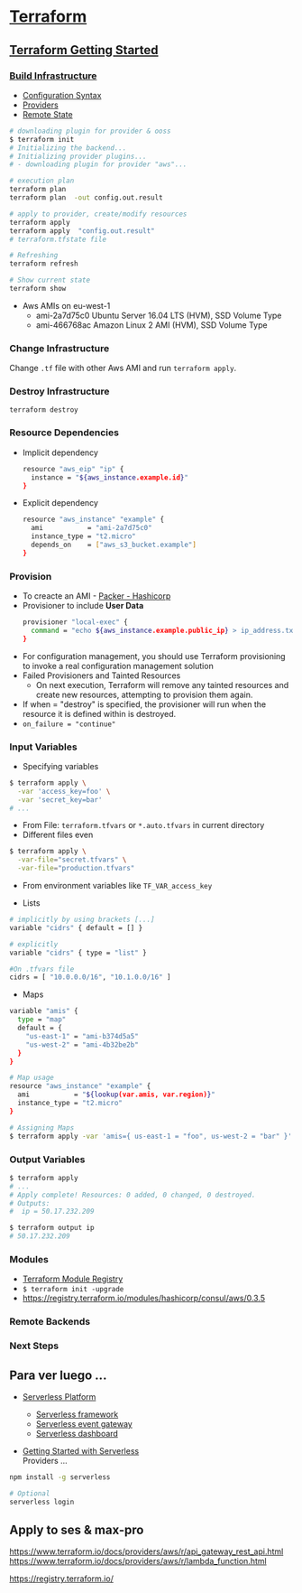 # [Terraform](https://www.terraform.io)

## [Terraform Getting Started](https://www.terraform.io/intro/getting-started/install.html)

### [Build Infrastructure](https://www.terraform.io/intro/getting-started/build.html)

* [Configuration Syntax](https://www.terraform.io/docs/configuration/syntax.html)
* [Providers](https://www.terraform.io/docs/providers/index.html)
* [Remote State](https://www.terraform.io/docs/state/remote.html)

```bash
# downloading plugin for provider & ooss
$ terraform init
# Initializing the backend...
# Initializing provider plugins...
# - downloading plugin for provider "aws"...

# execution plan
terraform plan  
terraform plan  -out config.out.result  

# apply to provider, create/modify resources
terraform apply  
terraform apply  "config.out.result"
# terraform.tfstate file  

# Refreshing
terraform refresh

# Show current state
terraform show
```

* Aws AMIs on eu-west-1
  - ami-2a7d75c0	Ubuntu Server 16.04 LTS (HVM), SSD Volume Type
  - ami-466768ac	Amazon Linux 2 AMI (HVM), SSD Volume Type


### Change Infrastructure
Change `.tf` file with other Aws AMI and run `terraform apply`.

### Destroy Infrastructure
`terraform destroy`

### Resource Dependencies
* Implicit dependency
  ```bash
  resource "aws_eip" "ip" {
    instance = "${aws_instance.example.id}"
  }
  ```
* Explicit dependency  
  ```bash
  resource "aws_instance" "example" {
    ami           = "ami-2a7d75c0"
    instance_type = "t2.micro"
    depends_on    = ["aws_s3_bucket.example"]
  }
  ```

### Provision
* To creacte an AMI  -  [Packer - Hashicorp](https://www.packer.io/)
* Provisioner to include **User Data**
  ```bash
  provisioner "local-exec" {
    command = "echo ${aws_instance.example.public_ip} > ip_address.txt"
  }
  ```
* For configuration management, you should use Terraform provisioning to invoke a real configuration management solution
* Failed Provisioners and Tainted Resources 
  - On next execution, Terraform will remove any tainted resources and create new resources, attempting to provision them again.
* If when = "destroy" is specified, the provisioner will run when the resource it is defined within is destroyed.
* `on_failure = "continue"`

### Input Variables 
* Specifying variables
```bash
$ terraform apply \
  -var 'access_key=foo' \
  -var 'secret_key=bar'
# ...
```
* From File: `terraform.tfvars` or `*.auto.tfvars` in current directory
* Different files even
```bash
$ terraform apply \
  -var-file="secret.tfvars" \
  -var-file="production.tfvars"
```
* From environment variables like `TF_VAR_access_key`

* Lists
```bash
# implicitly by using brackets [...]
variable "cidrs" { default = [] }

# explicitly
variable "cidrs" { type = "list" }

#On .tfvars file
cidrs = [ "10.0.0.0/16", "10.1.0.0/16" ]
```

* Maps
```bash
variable "amis" {
  type = "map"
  default = {
    "us-east-1" = "ami-b374d5a5"
    "us-west-2" = "ami-4b32be2b"
  }
}

# Map usage
resource "aws_instance" "example" {
  ami           = "${lookup(var.amis, var.region)}"
  instance_type = "t2.micro"
}

# Assigning Maps
$ terraform apply -var 'amis={ us-east-1 = "foo", us-west-2 = "bar" }'
```

### Output Variables
```bash
$ terraform apply
# ...
# Apply complete! Resources: 0 added, 0 changed, 0 destroyed.
# Outputs:
#  ip = 50.17.232.209

$ terraform output ip
# 50.17.232.209
```

### Modules
* [Terraform Module Registry](https://registry.terraform.io/)
* `$ terraform init -upgrade`
* https://registry.terraform.io/modules/hashicorp/consul/aws/0.3.5

### Remote Backends




### Next Steps









## Para ver luego ...

* [Serverless Platform](https://serverless.com/)
  - [Serverless framework](https://serverless.com/framework/)
  - [Serverless event gateway](https://serverless.com/event-gateway/)
  - [Serverless dashboard](https://serverless.com/dashboard/)

* [Getting Started with Serverless](https://serverless.com/framework/docs/getting-started/)  
  Providers ...

```bash
npm install -g serverless

# Optional
serverless login 
```


## Apply to ses & max-pro
https://www.terraform.io/docs/providers/aws/r/api_gateway_rest_api.html  
https://www.terraform.io/docs/providers/aws/r/lambda_function.html  

https://registry.terraform.io/
